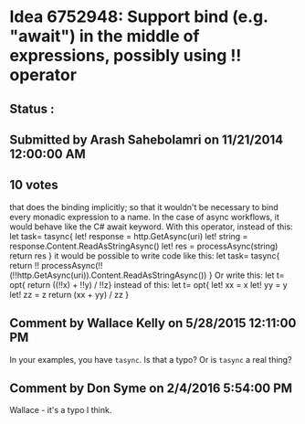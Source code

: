 # Idea 6752948: Support bind (e.g. "await") in the middle of expressions, possibly using !! operator #

## Status : 

## Submitted by Arash Sahebolamri on 11/21/2014 12:00:00 AM

## 10 votes

that does the binding implicitly; so that it wouldn't be necessary to bind every monadic expression to a name. In the case of async workflows, it would behave like the C# await keyword.
With this operator, instead of this:
let task= tasync{
let! response = http.GetAsync(uri)
let! string = response.Content.ReadAsStringAsync()
let! res = processAsync(string)
return res
}
it would be possible to write code like this:
let task= tasync{ return !! processAsync(!!(!!http.GetAsync(uri)).Content.ReadAsStringAsync()) }
Or write this:
let t= opt{ return ((!!x) + !!y) / !!z}
instead of this:
let t= opt{
let! xx = x
let! yy = y
let! zz = z
return (xx + yy) / zz
}


## Comment by Wallace Kelly on 5/28/2015 12:11:00 PM

In your examples, you have `tasync`. Is that a typo? Or is `tasync` a real thing?

## Comment by Don Syme on 2/4/2016 5:54:00 PM

Wallace - it's a typo I think.
